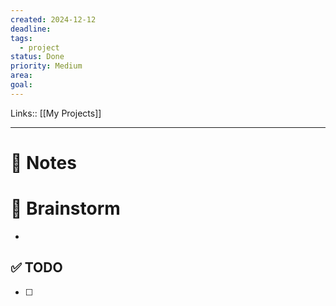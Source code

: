 ```yaml
---
created: 2024-12-12
deadline: 
tags:
  - project
status: Done
priority: Medium
area: 
goal:
---
```

Links:: [[My Projects]]

---
# 📝 Notes




# 🧠 Brainstorm

- 


## ✅ TODO

- [ ] 


